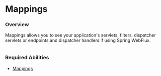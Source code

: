 # Mappings

### Overview

Mappings allows you to see your application's servlets, filters, dispatcher servlets or endpoints and  dispatcher handlers if using Spring WebFlux.

<figure><img src="../../../.gitbook/assets/2023-04-02 15.05.00.gif" alt=""><figcaption></figcaption></figure>

### Required Abilities

* [Mappings](../../abilities.md)

